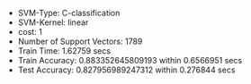* SVM-Type:  C-classification
* SVM-Kernel:  linear
* cost:  1
* Number of Support Vectors:  1789
* Train Time:  1.62759 secs
* Train Accuracy:  0.883352645809193  within  0.6566951 secs
* Test Accuracy:  0.827956989247312  within  0.276844 secs